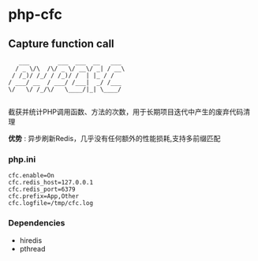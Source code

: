 # php-cfc

## Capture function call

```
   ___        ___  ___  __   ___ 
  / _ \/\  /\/ _ \/ __\/ _| / __\
 / /_)/ /_/ / /_)/ /  | |_ / /   
/ ___/ __  / ___/ /___|  _/ /___ 
\/   \/ /_/\/   \____/|_| \____/ 
                                 
```

截获并统计PHP调用函数、方法的次数，用于长期项目迭代中产生的废弃代码清理

**优势** : 异步刷新Redis，几乎没有任何额外的性能损耗,支持多前缀匹配

### php.ini

```
cfc.enable=On
cfc.redis_host=127.0.0.1
cfc.redis_port=6379
cfc.prefix=App,Other
cfc.logfile=/tmp/cfc.log
```

### Dependencies

- hiredis
- pthread
